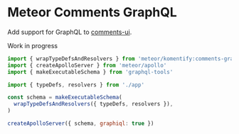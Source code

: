 # Meteor Comments GraphQL

Add support for GraphQL to [comments-ui](https://github.com/komentify/meteor-comments-ui).

Work in progress

```js
import { wrapTypeDefsAndResolvers } from 'meteor/komentify:comments-graphql'
import { createApolloServer } from 'meteor/apollo'
import { makeExecutableSchema } from 'graphql-tools'

import { typeDefs, resolvers } from './app'

const schema = makeExecutableSchema(
  wrapTypeDefsAndResolvers({ typeDefs, resolvers }),
)

createApolloServer({ schema, graphiql: true })
```
